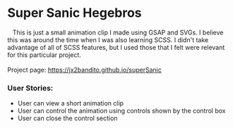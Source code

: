 # Super Sanic Hegebros<br />


&nbsp;&nbsp;&nbsp;This is just a small animation clip I made using GSAP and SVGs. I believe this was around the time
when I was also learning SCSS. I didn't take advantage of all of SCSS features, but I used those that I felt were 
relevant for this particular project.
<br />
<br />Project page: https://jx2bandito.github.io/superSanic
<br />


### User Stories: <br />
* User can view a short animation clip
* User can control the animation using controls shown by the control box
* User can close the control section
